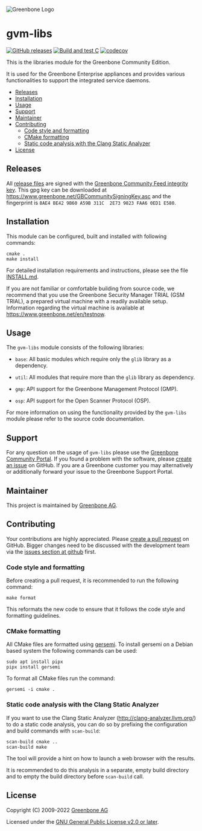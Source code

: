 ![Greenbone Logo](https://www.greenbone.net/wp-content/uploads/gb_new-logo_horizontal_rgb_small.png)

# gvm-libs <!-- omit in toc -->

[![GitHub releases](https://img.shields.io/github/release/greenbone/gvm-libs.svg)](https://github.com/greenbone/gvm-libs/releases)
[![Build and test C](https://github.com/greenbone/gvm-libs/actions/workflows/ci-c.yml/badge.svg)](https://github.com/greenbone/gvm-libs/actions/workflows/ci-c.yml)
[![codecov](https://codecov.io/gh/greenbone/gvm-libs/graph/badge.svg?token=OUojGTMBgP)](https://codecov.io/gh/greenbone/gvm-libs)

This is the libraries module for the Greenbone Community Edition.

It is used for the Greenbone Enterprise appliances and provides various
functionalities to support the integrated service daemons.

- [Releases](#releases)
- [Installation](#installation)
- [Usage](#usage)
- [Support](#support)
- [Maintainer](#maintainer)
- [Contributing](#contributing)
  - [Code style and formatting](#code-style-and-formatting)
  - [CMake formatting](#cmake-formatting)
  - [Static code analysis with the Clang Static Analyzer](#static-code-analysis-with-the-clang-static-analyzer)
- [License](#license)

## Releases

All [release files](https://github.com/greenbone/gvm-libs/releases) are signed with
the [Greenbone Community Feed integrity key](https://community.greenbone.net/t/gcf-managing-the-digital-signatures/101).
This gpg key can be downloaded at https://www.greenbone.net/GBCommunitySigningKey.asc
and the fingerprint is `8AE4 BE42 9B60 A59B 311C  2E73 9823 FAA6 0ED1 E580`.

## Installation

This module can be configured, built and installed with following commands:

    cmake .
    make install

For detailed installation requirements and instructions, please see the file
[INSTALL.md](INSTALL.md).

If you are not familiar or comfortable building from source code, we recommend
that you use the Greenbone Security Manager TRIAL (GSM TRIAL), a prepared virtual
machine with a readily available setup. Information regarding the virtual machine
is available at <https://www.greenbone.net/en/testnow>.

## Usage

The `gvm-libs` module consists of the following libraries:

- `base`: All basic modules which require only the `glib` library as a dependency.

- `util`: All modules that require more than the `glib` library as dependency.

- `gmp`: API support for the Greenbone Management Protocol (GMP).

- `osp`: API support for the Open Scanner Protocol (OSP).

For more information on using the functionality provided by the `gvm-libs`
module please refer to the source code documentation.

## Support

For any question on the usage of `gvm-libs` please use the [Greenbone Community
Portal](https://community.greenbone.net/). If you found a problem with the
software, please [create an issue](https://github.com/greenbone/gvm-libs/issues)
on GitHub. If you are a Greenbone customer you may alternatively or additionally
forward your issue to the Greenbone Support Portal.

## Maintainer

This project is maintained by [Greenbone AG](https://www.greenbone.net/).

## Contributing

Your contributions are highly appreciated. Please [create a pull
request](https://github.com/greenbone/gvm-libs/pulls) on GitHub. Bigger changes
need to be discussed with the development team via the [issues section at
github](https://github.com/greenbone/gvm-libs/issues) first.

### Code style and formatting

Before creating a pull request, it is recommended to run the following command:

    make format

This reformats the new code to ensure that it follows the code style and
formatting guidelines.

### CMake formatting

All CMake files are formatted using [gersemi](https://github.com/BlankSpruce/gersemi).
To install gersemi on a Debian based system the following commands can be used:

    sudo apt install pipx
    pipx install gersemi

To format all CMake files run the command:

    gersemi -i cmake .

### Static code analysis with the Clang Static Analyzer

If you want to use the Clang Static Analyzer (http://clang-analyzer.llvm.org/)
to do a static code analysis, you can do so by prefixing the configuration and
build commands with `scan-build`:

    scan-build cmake ..
    scan-build make

The tool will provide a hint on how to launch a web browser with the results.

It is recommended to do this analysis in a separate, empty build directory and
to empty the build directory before `scan-build` call.

## License

Copyright (C) 2009-2022 [Greenbone AG](https://www.greenbone.net/)

Licensed under the [GNU General Public License v2.0 or later](COPYING).
